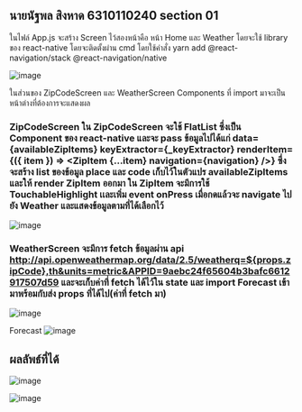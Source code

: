 ## นายนัฐพล  สิงหาด  6310110240 section 01
ในไฟล์ App.js จะสร้าง Screen ไว้สองหน้าคือ หน้า Home และ Weather โดยจะใช้ library ของ react-native โดยจะติดตั้งผ่าน cmd โดยใช้คำสั่ง yarn add @react-navigation/stack @react-navigation/native

![image](https://user-images.githubusercontent.com/100436146/183289967-daa1c07a-c701-4c8f-a86f-b05ef83c4d85.png)

ในส่วนของ ZipCodeScreen และ WeatherScreen Components ที่ import มาจะเป็นหน้าต่างที่ต้องการจะแสดงผล 

### ZipCodeScreen ใน ZipCodeScreen จะใช้ FlatList ซึ่งเป็น Component ของ react-native และจะ pass ข้อมูลไปได้แก่ data={availableZipItems} keyExtractor={_keyExtractor} renderItem={({ item }) => <ZipItem {...item} navigation={navigation} />} ซึ่งจะสร้าง list ของข้อมูล place และ code เก็บไว้ในตัวแปร availableZipItems และให้ render ZipItem ออกมา ใน ZipItem จะมีการใช้ TouchableHighlight เเละเพิ่ม event onPress เมื่อกดแล้วจะ navigate ไปยัง Weather และแสดงข้อมูลตามที่ได้เลือกไว้
![image](https://user-images.githubusercontent.com/100436146/183290225-59225ad6-2c2b-4429-b8f4-2ae4f7851fc0.png)

### WeatherScreen จะมีการ fetch ข้อมูลผ่าน api http://api.openweathermap.org/data/2.5/weatherq=${props.zipCode},th&units=metric&APPID=9aebc24f65604b3bafc6612917507d59 และจะเก็บค่าที่ fetch ได้ไว้ใน state และ import Forecast เข้ามาพร้อมกับส่ง props ที่ได้ไป(ค่าที่ fetch มา)

![image](https://user-images.githubusercontent.com/100436146/183290506-9b4b0139-b659-4aab-8b8a-2673b3c476fc.png)

Forecast
![image](https://user-images.githubusercontent.com/100436146/183290677-0fd0f0a9-152d-48c5-a1fd-3222e9b37c19.png)

## ผลลัพธ์ที่ได้

![image](https://user-images.githubusercontent.com/100436146/183290701-fbc30971-a47b-44ad-9dee-cb9310fa0f00.png)

![image](https://user-images.githubusercontent.com/100436146/183290717-3f2152ae-58ed-49a9-aa58-011d2ab49ac0.png)
